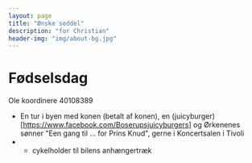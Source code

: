 ```yaml
---
layout: page
title: "Ønske seddel"
description: "for Christian"
header-img: "img/about-bg.jpg"
---
```

# Fødselsdag

Ole koordinere 40108389

* En tur i byen med konen (betalt af konen), en (juicyburger)[https://www.facebook.com/Boserupsjuicyburgers] og Ørkenenes sønner "Een gang til ... for Prins Knud", gerne i Koncertsalen i Tivoli
* * cykelholder til bilens anhængertræk 

